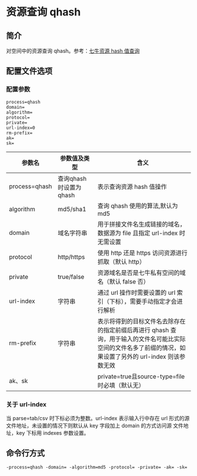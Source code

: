 # 资源查询 qhash

## 简介
对空间中的资源查询 qhash。参考：[七牛资源 hash 值查询](https://developer.qiniu.com/dora/manual/1297/file-hash-value-qhash)  

## 配置文件选项

### 配置参数
```
process=qhash 
domain=
algorithm=  
protocol=
private=
url-index=0
rm-prefix=
ak=
sk=
```  
|参数名|参数值及类型 | 含义|  
|-----|-------|-----|  
|process=qhash| 查询qhash时设置为qhash| 表示查询资源 hash 值操作|  
|algorithm| md5/sha1| 查询 qhash 使用的算法,默认为 md5|  
|domain| 域名字符串| 用于拼接文件名生成链接的域名，数据源为 file 且指定 url-index 时无需设置|  
|protocol| http/https| 使用 http 还是 https 访问资源进行抓取（默认 http）|  
|private| true/false| 资源域名是否是七牛私有空间的域名（默认 false 否）|  
|url-index| 字符串| 通过 url 操作时需要设置的 url 索引（下标），需要手动指定才会进行解析|  
|rm-prefix| 字符串| 表示将得到的目标文件名去除存在的指定前缀后再进行 qhash 查询，用于输入的文件名可能比实际空间的文件名多了前缀的情况，如果设置了另外的 url-index 则该参数无效|  
|ak、sk| | private=true且source-type=file时必填（默认无）|  

### 关于 url-index
当 parse=tab/csv 时下标必须为整数。url-index 表示输入行中存在 url 形式的源文件地址，未设置的情况下则默认从 key 字段加上 domain 的方式访问源
文件地址，key 下标用 indexes 参数设置。  

## 命令行方式
```
-process=qhash -domain= -algorithm=md5 -protocol= -private= -ak= -sk= 
```
